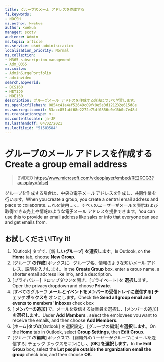 ```yaml
---
title: グループのメール アドレスを作成する
f1.keywords:
- NOCSH
ms.author: kwekua
author: kwekua
manager: scotv
audience: Admin
ms.topic: article
ms.service: o365-administration
localization_priority: Normal
ms.collection:
- M365-subscription-management
- Adm_O365
ms.custom:
- AdminSurgePortfolio
- adminvideo
search.appverid:
- BCS160
- MET150
- MOE150
description: グループメール アドレスを作成する方法について学習します。
ms.openlocfilehash: 0854c41a4af52649c09fc8e5e3d121282e615d8e
ms.sourcegitcommit: 53acc851abf68e2272e75df0856c0e16b0c7e48d
ms.translationtype: MT
ms.contentlocale: ja-JP
ms.lasthandoff: 04/02/2021
ms.locfileid: "51580584"
---
```

# <a name="create-a-group-email-address"></a><span data-ttu-id="7d9f6-103">グループのメール アドレスを作成する</span><span class="sxs-lookup"><span data-stu-id="7d9f6-103">Create a group email address</span></span>

> [!VIDEO https://www.microsoft.com/videoplayer/embed/RE2GCG3?autoplay=false]

<span data-ttu-id="7d9f6-104">グループを作成する場合は、中央の電子メール アドレスを作成し、共同作業を行います。</span><span class="sxs-lookup"><span data-stu-id="7d9f6-104">When you create a group, you create a central email address and place to collaborate.</span></span> <span data-ttu-id="7d9f6-105">これを使用して、すべてのユーザーがメールを表示および取得できる売上や情報のような電子メール アドレスを提供できます。</span><span class="sxs-lookup"><span data-stu-id="7d9f6-105">You can use this to provide an email address like sales or info that everyone can see and get emails from.</span></span>

## <a name="try-it"></a><span data-ttu-id="7d9f6-106">お試しください!</span><span class="sxs-lookup"><span data-stu-id="7d9f6-106">Try it!</span></span>

1. <span data-ttu-id="7d9f6-107">[Outlook] タブで、[新 **しいグループ]** **を選択します**。</span><span class="sxs-lookup"><span data-stu-id="7d9f6-107">In Outlook, on the  **Home** tab, choose  **New Group**.</span></span>
2. <span data-ttu-id="7d9f6-108">[グループ  **の作成]**  ボックスに、グループ名、情報のような短いメール アドレス、説明を入力します。</span><span class="sxs-lookup"><span data-stu-id="7d9f6-108">In the  **Create Group**  box, enter a group name, a shorter email address like info, and a description.</span></span>
3. <span data-ttu-id="7d9f6-109">[プライバシー] ドロップダウンを開き、[プライベート] を  **選択します**。</span><span class="sxs-lookup"><span data-stu-id="7d9f6-109">Open the privacy dropdown and choose  **Private**.</span></span>
4. <span data-ttu-id="7d9f6-110">[すべてのグループ  **メールとイベントをメンバーの受信トレイに送信する] チェック ボックスを**  オンにします。</span><span class="sxs-lookup"><span data-stu-id="7d9f6-110">Check the  **Send all group email and events to members' inboxes**  check box.</span></span>
5. <span data-ttu-id="7d9f6-111">[  **メンバーの追加]** で、メールを受信する従業員を選択し、[メンバーの追加]  **を選択します**。</span><span class="sxs-lookup"><span data-stu-id="7d9f6-111">Under  **Add Members** , select the employees you want to receive the emails, and then choose  **Add Members**.</span></span>
6. <span data-ttu-id="7d9f6-112">[ホーム]**タブの**[Outlook] を選択設定、[グループの編集]**を選択します**。</span><span class="sxs-lookup"><span data-stu-id="7d9f6-112">On the  **Home**  tab in Outlook, select  **Group Settings**, then **Edit Group**.</span></span>
7. <span data-ttu-id="7d9f6-113">[グループ **の編集]** ボックスで、[組織外のユーザーがグループにメールを送信する] チェック ボックスをオンにし **、[OK] を選択します**。</span><span class="sxs-lookup"><span data-stu-id="7d9f6-113">In the  **Edit Group**  box, select the  **Let people outside the organization email the group**  check box, and then choose  **OK**.</span></span>